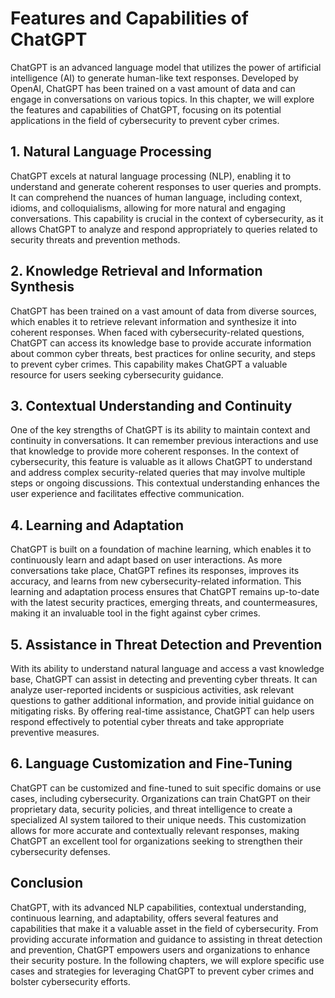 Features and Capabilities of ChatGPT
========================================================================

ChatGPT is an advanced language model that utilizes the power of artificial intelligence (AI) to generate human-like text responses. Developed by OpenAI, ChatGPT has been trained on a vast amount of data and can engage in conversations on various topics. In this chapter, we will explore the features and capabilities of ChatGPT, focusing on its potential applications in the field of cybersecurity to prevent cyber crimes.

## 1. Natural Language Processing

ChatGPT excels at natural language processing (NLP), enabling it to understand and generate coherent responses to user queries and prompts. It can comprehend the nuances of human language, including context, idioms, and colloquialisms, allowing for more natural and engaging conversations. This capability is crucial in the context of cybersecurity, as it allows ChatGPT to analyze and respond appropriately to queries related to security threats and prevention methods.

## 2. Knowledge Retrieval and Information Synthesis

ChatGPT has been trained on a vast amount of data from diverse sources, which enables it to retrieve relevant information and synthesize it into coherent responses. When faced with cybersecurity-related questions, ChatGPT can access its knowledge base to provide accurate information about common cyber threats, best practices for online security, and steps to prevent cyber crimes. This capability makes ChatGPT a valuable resource for users seeking cybersecurity guidance.

## 3. Contextual Understanding and Continuity

One of the key strengths of ChatGPT is its ability to maintain context and continuity in conversations. It can remember previous interactions and use that knowledge to provide more coherent responses. In the context of cybersecurity, this feature is valuable as it allows ChatGPT to understand and address complex security-related queries that may involve multiple steps or ongoing discussions. This contextual understanding enhances the user experience and facilitates effective communication.

## 4. Learning and Adaptation

ChatGPT is built on a foundation of machine learning, which enables it to continuously learn and adapt based on user interactions. As more conversations take place, ChatGPT refines its responses, improves its accuracy, and learns from new cybersecurity-related information. This learning and adaptation process ensures that ChatGPT remains up-to-date with the latest security practices, emerging threats, and countermeasures, making it an invaluable tool in the fight against cyber crimes.

## 5. Assistance in Threat Detection and Prevention

With its ability to understand natural language and access a vast knowledge base, ChatGPT can assist in detecting and preventing cyber threats. It can analyze user-reported incidents or suspicious activities, ask relevant questions to gather additional information, and provide initial guidance on mitigating risks. By offering real-time assistance, ChatGPT can help users respond effectively to potential cyber threats and take appropriate preventive measures.

## 6. Language Customization and Fine-Tuning

ChatGPT can be customized and fine-tuned to suit specific domains or use cases, including cybersecurity. Organizations can train ChatGPT on their proprietary data, security policies, and threat intelligence to create a specialized AI system tailored to their unique needs. This customization allows for more accurate and contextually relevant responses, making ChatGPT an excellent tool for organizations seeking to strengthen their cybersecurity defenses.

Conclusion
----------

ChatGPT, with its advanced NLP capabilities, contextual understanding, continuous learning, and adaptability, offers several features and capabilities that make it a valuable asset in the field of cybersecurity. From providing accurate information and guidance to assisting in threat detection and prevention, ChatGPT empowers users and organizations to enhance their security posture. In the following chapters, we will explore specific use cases and strategies for leveraging ChatGPT to prevent cyber crimes and bolster cybersecurity efforts.
